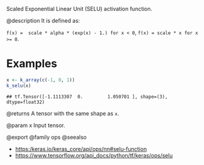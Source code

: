 Scaled Exponential Linear Unit (SELU) activation function.

@description
It is defined as:

`f(x) =  scale * alpha * (exp(x) - 1.) for x < 0`,
`f(x) = scale * x for x >= 0`.

# Examples

```r
x <- k_array(c(-1, 0, 1))
k_selu(x)
```

```
## tf.Tensor([-1.1113307  0.         1.050701 ], shape=(3), dtype=float32)
```

@returns
A tensor with the same shape as `x`.

@param x Input tensor.

@export
@family ops
@seealso
+ <https:/keras.io/keras_core/api/ops/nn#selu-function>
+ <https://www.tensorflow.org/api_docs/python/tf/keras/ops/selu>

